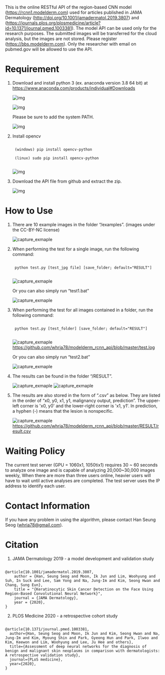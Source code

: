 This is the online RESTful API of the region-based CNN model (https://rcnn1.modelderm.com) used for articles published in JAMA Dermatology (http://doi.org/10.1001/jamadermatol.2019.3807) and (https://journals.plos.org/plosmedicine/article?id=10.1371/journal.pmed.1003381). The model API can be used only for the research purposes. The submitted images will be transferred for the cloud analysis, but the images are not stored. Please register (https://bbs.modelderm.com). Only the researcher with email on pubmed.gov will be allowed to use the API.

# Requirement
1) Download and install python 3 (ex. anaconda version 3.8 64 bit) at https://www.anaconda.com/products/individual#Downloads


	![img](./img/download_anaconda.PNG)

	![img](./img/ana1.PNG)

	Please be sure to add the system PATH. 
	
	![img](./img/ana2.PNG)

2) Install opencv

	<pre><code>
	(windows) pip install opencv-python
	
	(linux) sudo pip install opencv-python
	</code></pre>
	
	
	![img](./img/pip_opencv.PNG)

3) Download the API file from github and extract the zip.

	![img](./img/git_download.PNG)

# How to Use 

1) There are 10 example images in the folder “/examples”. (images under the CC-BY-NC license)

	![capture_exmaple](./img/capture_example_folder.PNG)

2) When performing the test for a single image, run the following command: 

	<pre><code>
	python test.py [test_jpg file] [save_folder; default="RESULT"]
	</code></pre>

	
	![capture_exmaple](./img/run_one_file.PNG)

	Or you can also simply run “test1.bat”
	
	![capture_exmaple](./img/batch_for_win.PNG)


3) When performing the test for all images contained in a folder, run the following command: 

	<pre><code>
	python test.py [test_folder] [save_folder; default="RESULT"]
	</code></pre>
	
	
	![capture_exmaple](./img/run_folder.PNG)
	https://github.com/whria78/modelderm_rcnn_api/blob/master/test.log

	Or you can also simply run “test2.bat”

	![capture_exmaple](./img/batch_for_win.PNG)


4) The results can be found in the folder “/RESULT”. 

	![capture_exmaple](./img/capture_result_folder.PNG)
	![capture_exmaple](./img/capture_result.PNG)

5) The results are also stored in the form of “.csv” as below. They are listed in the order of “x0, y0, x1, y1, malignancy output, prediction”. The upper-left corner is 'x0, y0' and the lower-right corner is 'x1, y1'. In prediction, a hyphen (-) means that the lesion is nonspecific.

	![capture_exmaple](./img/capture_result_csv.PNG)
	https://github.com/whria78/modelderm_rcnn_api/blob/master/RESULT/result.csv


# Waiting Policy
The current test server (GPU = 1060x1, 1050tix1) requires 30 ~ 60 seconds to analyze one image and is capable of analyzing 20,000~30,000 images weekly, When there are more than three users online, heavier users will have to wait until active analyses are completed. The test server uses the IP address to identify each user.  


# Contact Information
If you have any problem in using the algorithm, please contact Han Seung Seog (whria78@gmail.com).


# Citation
1) JAMA Dermatology 2019 - a model development and validation study

<pre><code>
@article{10.1001/jamadermatol.2019.3807,
    author = {Han, Seung Seog and Moon, Ik Jun and Lim, Woohyung and Suh, In Suck and Lee, Sam Yong and Na, Jung-Im and Kim, Seong Hwan and Chang, Sung Eun},
    title = "{Keratinocytic Skin Cancer Detection on the Face Using Region-Based Convolutional Neural Network}",
    journal = {JAMA Dermatology},
    year = {2020},
}
</pre></code>

2) PLOS Medicine 2020 - a retrospective cohort study

<pre><code>
@article{10.1371/journal.pmed.1003381,
  author={Han, Seung Seog and Moon, Ik Jun and Kim, Seong Hwan and Na, Jung-Im and Kim, Myoung Shin and Park, Gyeong Hun and Park, Ilwoo and Kim, Keewon and Lim, Woohyung and Lee, Ju Hee and others},
  title={Assessment of deep neural networks for the diagnosis of benign and malignant skin neoplasms in comparison with dermatologists: A retrospective validation study},
  journal={PLoS medicine},
  year={2020},
}
</pre></code>

